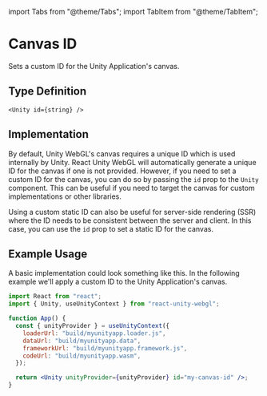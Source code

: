 import Tabs from "@theme/Tabs";
import TabItem from "@theme/TabItem";

# Canvas ID

Sets a custom ID for the Unity Application's canvas.

## Type Definition

```tsx title="Type Definition"
<Unity id={string} />
```

## Implementation

By default, Unity WebGL's canvas requires a unique ID which is used internally by Unity. React Unity WebGL will automatically generate a unique ID for the canvas if one is not provided. However, if you need to set a custom ID for the canvas, you can do so by passing the `id` prop to the `Unity` component. This can be useful if you need to target the canvas for custom implementations or other libraries.

Using a custom static ID can also be useful for server-side rendering (SSR) where the ID needs to be consistent between the server and client. In this case, you can use the `id` prop to set a static ID for the canvas.

## Example Usage

A basic implementation could look something like this. In the following example we'll apply a custom ID to the Unity Application's canvas.

```jsx {12} showLineNumbers title="App.jsx"
import React from "react";
import { Unity, useUnityContext } from "react-unity-webgl";

function App() {
  const { unityProvider } = useUnityContext({
    loaderUrl: "build/myunityapp.loader.js",
    dataUrl: "build/myunityapp.data",
    frameworkUrl: "build/myunityapp.framework.js",
    codeUrl: "build/myunityapp.wasm",
  });

  return <Unity unityProvider={unityProvider} id="my-canvas-id" />;
}
```
